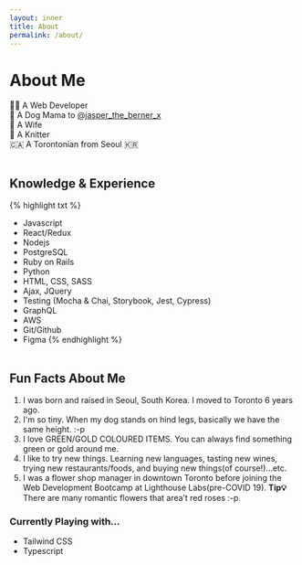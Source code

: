 ```yaml
---
layout: inner
title: About
permalink: /about/
---
```


<!-- ## Markdown

Text can be **bold**, _italic_, ~~strikethrough~~ or `keyword`.

[Link to another page](/index.html). -->

# About Me

👩‍💻 A Web Developer  
🐶 A Dog Mama to [@jasper_the_berner_x](https://www.instagram.com/jasper_the_berner_x/)  
💍 A Wife  
🧶 A Knitter  
🇨🇦 A Torontonian from Seoul 🇰🇷  
&nbsp;
&nbsp;

## Knowledge & Experience

{% highlight txt %}

- Javascript
- React/Redux
- Nodejs
- PostgreSQL
- Ruby on Rails
- Python
- HTML, CSS, SASS
- Ajax, JQuery
- Testing (Mocha & Chai, Storybook, Jest, Cypress)
- GraphQL
- AWS
- Git/Github
- Figma
  {% endhighlight %}  
  &nbsp;
  &nbsp;

## Fun Facts About Me

1. I was born and raised in Seoul, South Korea. I moved to Toronto 6 years ago.
2. I'm so tiny. When my dog stands on hind legs, basically we have the same height. :-p
3. I love GREEN/GOLD COLOURED ITEMS. You can always find something green or gold around me.
4. I like to try new things. Learning new languages, tasting new wines, trying new restaurants/foods, and buying new things(of course!)...etc.
5. I was a flower shop manager in downtown Toronto before joining the Web Development Bootcamp at Lighthouse Labs(pre-COVID 19). **Tip💡** There are many romantic flowers that area’t red roses :-p.
   &nbsp;
   &nbsp;

### Currently Playing with...

- Tailwind CSS
- Typescript
